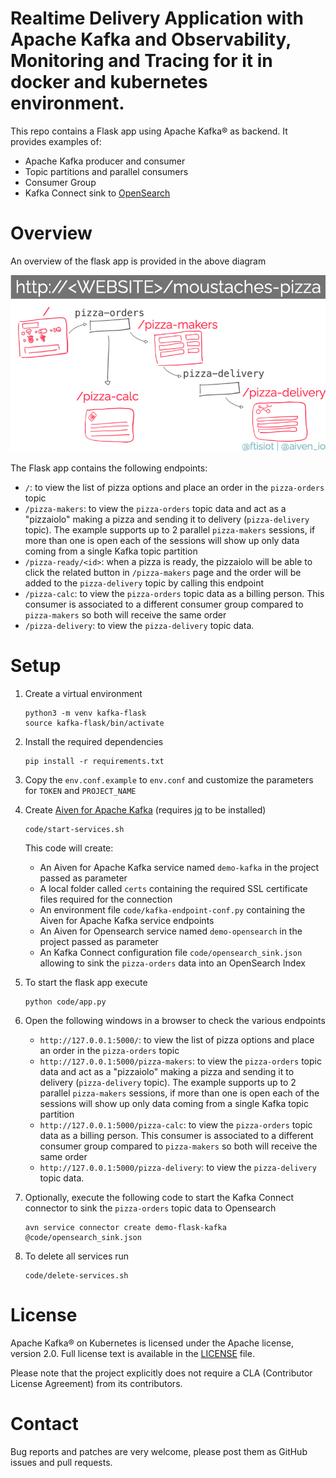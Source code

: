 Realtime Delivery Application with Apache Kafka and Observability, Monitoring and Tracing for it in docker and kubernetes environment.
========================================

This repo contains a Flask app using Apache Kafka® as backend. It provides examples of:

* Apache Kafka producer and consumer
* Topic partitions and parallel consumers
* Consumer Group
* Kafka Connect sink to [OpenSearch](https://developer.aiven.io/docs/products/opensearch/index.html)

Overview
========
An overview of the flask app is provided in the above diagram

![Flow of the Flask app](img/overall-diagram.jpg)

The Flask app contains the following endpoints:

* `/`: to view the list of pizza options and place an order in the `pizza-orders` topic
* `/pizza-makers`: to view the `pizza-orders` topic data and act as a "pizzaiolo" making a pizza and sending it to delivery (`pizza-delivery` topic). The example supports up to 2 parallel `pizza-makers` sessions, if more than one is open each of the sessions will show up only data coming from a single Kafka topic partition
* `/pizza-ready/<id>`: when a pizza is ready, the pizzaiolo will be able to click the related button in `/pizza-makers` page and the order will be added to the `pizza-delivery` topic by calling this endpoint
* `/pizza-calc`: to view the `pizza-orders` topic data as a billing person. This consumer is associated to a different consumer group compared to `pizza-makers` so both will receive the same order
* `/pizza-delivery`: to view the `pizza-delivery` topic data.

Setup
============

1. Create a virtual environment

   ```
   python3 -m venv kafka-flask
   source kafka-flask/bin/activate
   ```

2. Install the required dependencies

   ```
   pip install -r requirements.txt
   ```

3. Copy the `env.conf.example` to `env.conf` and customize the parameters for `TOKEN` and `PROJECT_NAME`

4. Create [Aiven for Apache Kafka]() (requires [jq](https://stedolan.github.io/jq/) to be installed)

   ```
   code/start-services.sh
   ```

   This code will create:

   * An Aiven for Apache Kafka service named `demo-kafka` in the project passed as parameter
   * A local folder called `certs` containing the required SSL certificate files required for the connection
   * An environment file `code/kafka-endpoint-conf.py` containing the Aiven for Apache Kafka service endpoints
   * An Aiven for Opensearch service named `demo-opensearch` in the project passed as parameter
   * An Kafka Connect configuration file `code/opensearch_sink.json` allowing to sink the `pizza-orders` data into an OpenSearch Index

5. To start the flask app execute

   ```
   python code/app.py
   ```

6. Open the following windows in a browser to check the various endpoints

   * `http://127.0.0.1:5000/`: to view the list of pizza options and place an order in the `pizza-orders` topic
   * `http://127.0.0.1:5000/pizza-makers`: to view the `pizza-orders` topic data and act as a "pizzaiolo" making a pizza and sending it to delivery (`pizza-delivery` topic). The example supports up to 2 parallel `pizza-makers` sessions, if more than one is open each of the sessions will show up only data coming from a single Kafka topic partition
   * `http://127.0.0.1:5000/pizza-calc`: to view the `pizza-orders` topic data as a billing person. This consumer is associated to a different consumer group compared to `pizza-makers` so both will receive the same order
   * `http://127.0.0.1:5000/pizza-delivery`: to view the `pizza-delivery` topic data.

7. Optionally, execute the following code to start the Kafka Connect connector to sink the `pizza-orders` topic data to Opensearch

    ```
    avn service connector create demo-flask-kafka @code/opensearch_sink.json
    ```

8. To delete all services run

   ```
   code/delete-services.sh
   ```


License
============
Apache Kafka® on Kubernetes is licensed under the Apache license, version 2.0. Full license text is available in the [LICENSE](LICENSE) file.

Please note that the project explicitly does not require a CLA (Contributor License Agreement) from its contributors.

Contact
============
Bug reports and patches are very welcome, please post them as GitHub issues and pull requests.
